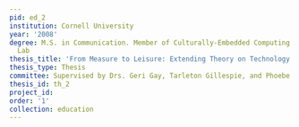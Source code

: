 ```yaml
---
pid: ed_2
institution: Cornell University
year: '2008'
degree: M.S. in Communication. Member of Culturally-Embedded Computing Group and HCI
  Lab
thesis_title: 'From Measure to Leisure: Extending Theory on Technology in the Workplace'
thesis_type: Thesis
committee: Supervised by Drs. Geri Gay, Tarleton Gillespie, and Phoebe Sengers
thesis_id: th_2
project_id: 
order: '1'
collection: education
---
```

